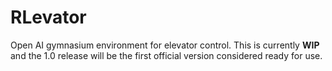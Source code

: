 # RLevator

Open AI gymnasium environment for elevator control. This is currently **WIP** and the 1.0 release will be the first official version considered ready for use.


